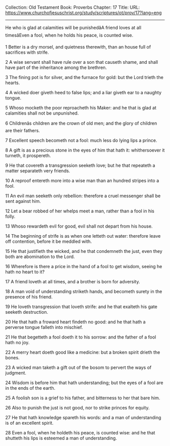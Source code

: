 Collection: Old Testament
Book: Proverbs
Chapter: 17
Title: 
URL: https://www.churchofjesuschrist.org/study/scriptures/ot/prov/17?lang=eng

---

He who is glad at calamities will be punishedâA friend loves at all timesâEven a fool, when he holds his peace, is counted wise.

1 Better is a dry morsel, and quietness therewith, than an house full of sacrifices with strife.

2 A wise servant shall have rule over a son that causeth shame, and shall have part of the inheritance among the brethren.

3 The fining pot is for silver, and the furnace for gold: but the Lord trieth the hearts.

4 A wicked doer giveth heed to false lips; and a liar giveth ear to a naughty tongue.

5 Whoso mocketh the poor reproacheth his Maker: and he that is glad at calamities shall not be unpunished.

6 Childrenâs children are the crown of old men; and the glory of children are their fathers.

7 Excellent speech becometh not a fool: much less do lying lips a prince.

8 A gift is as a precious stone in the eyes of him that hath it: whithersoever it turneth, it prospereth.

9 He that covereth a transgression seeketh love; but he that repeateth a matter separateth very friends.

10 A reproof entereth more into a wise man than an hundred stripes into a fool.

11 An evil man seeketh only rebellion: therefore a cruel messenger shall be sent against him.

12 Let a bear robbed of her whelps meet a man, rather than a fool in his folly.

13 Whoso rewardeth evil for good, evil shall not depart from his house.

14 The beginning of strife is as when one letteth out water: therefore leave off contention, before it be meddled with.

15 He that justifieth the wicked, and he that condemneth the just, even they both are abomination to the Lord.

16 Wherefore is there a price in the hand of a fool to get wisdom, seeing he hath no heart to it?

17 A friend loveth at all times, and a brother is born for adversity.

18 A man void of understanding striketh hands, and becometh surety in the presence of his friend.

19 He loveth transgression that loveth strife: and he that exalteth his gate seeketh destruction.

20 He that hath a froward heart findeth no good: and he that hath a perverse tongue falleth into mischief.

21 He that begetteth a fool doeth it to his sorrow: and the father of a fool hath no joy.

22 A merry heart doeth good like a medicine: but a broken spirit drieth the bones.

23 A wicked man taketh a gift out of the bosom to pervert the ways of judgment.

24 Wisdom is before him that hath understanding; but the eyes of a fool are in the ends of the earth.

25 A foolish son is a grief to his father, and bitterness to her that bare him.

26 Also to punish the just is not good, nor to strike princes for equity.

27 He that hath knowledge spareth his words: and a man of understanding is of an excellent spirit.

28 Even a fool, when he holdeth his peace, is counted wise: and he that shutteth his lips is esteemed a man of understanding.
